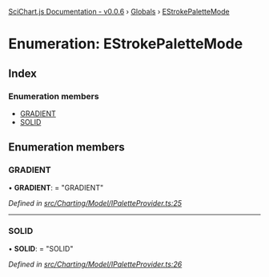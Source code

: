 [SciChart.js Documentation - v0.0.6](../README.md) › [Globals](../globals.md) › [EStrokePaletteMode](estrokepalettemode.md)

# Enumeration: EStrokePaletteMode

## Index

### Enumeration members

* [GRADIENT](estrokepalettemode.md#gradient)
* [SOLID](estrokepalettemode.md#solid)

## Enumeration members

###  GRADIENT

• **GRADIENT**: = "GRADIENT"

*Defined in [src/Charting/Model/IPaletteProvider.ts:25](https://github.com/ABTSoftware/SciChart.Dev/blob/ff9f38d289/Web/src/SciChart/src/Charting/Model/IPaletteProvider.ts#L25)*

___

###  SOLID

• **SOLID**: = "SOLID"

*Defined in [src/Charting/Model/IPaletteProvider.ts:26](https://github.com/ABTSoftware/SciChart.Dev/blob/ff9f38d289/Web/src/SciChart/src/Charting/Model/IPaletteProvider.ts#L26)*
